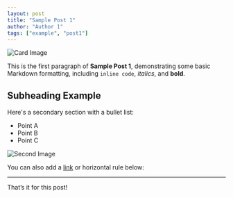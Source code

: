 ```yaml
---
layout: post
title: "Sample Post 1"
author: "Author 1"
tags: ["example", "post1"]
---
```


![Card Image](/assets/images/sample-post-1-1.png)

This is the first paragraph of **Sample Post 1**, demonstrating some basic Markdown formatting, including `inline code`, *italics*, and **bold**.

## Subheading Example

Here's a secondary section with a bullet list:

- Point A
- Point B
- Point C

![Second Image](/assets/images/sample-post-1-2.png)

You can also add a [link](https://example.com) or horizontal rule below:

---

That’s it for this post!
